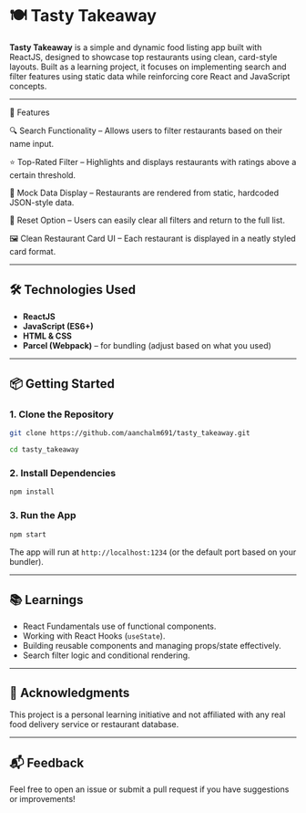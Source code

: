 # 🍽️ Tasty Takeaway

**Tasty Takeaway** is a simple and dynamic food listing app built with ReactJS, designed to showcase top restaurants using clean, card-style layouts. Built as a learning project, it focuses on implementing search and filter features using static data while reinforcing core React and JavaScript concepts.

---

🚀 Features

🔍 Search Functionality – Allows users to filter restaurants based on their name input.

⭐ Top-Rated Filter – Highlights and displays restaurants with ratings above a certain threshold.

🧾 Mock Data Display – Restaurants are rendered from static, hardcoded JSON-style data.

🧹 Reset Option – Users can easily clear all filters and return to the full list.

🖼️ Clean Restaurant Card UI – Each restaurant is displayed in a neatly styled card format.


---

## 🛠️ Technologies Used

- **ReactJS**
- **JavaScript (ES6+)**
- **HTML & CSS**
- **Parcel (Webpack)** – for bundling (adjust based on what you used)

---

## 📦 Getting Started

### 1. Clone the Repository
```bash
git clone https://github.com/aanchalm691/tasty_takeaway.git

cd tasty_takeaway
````

### 2. Install Dependencies

```bash
npm install
```

### 3. Run the App

```bash
npm start
```

The app will run at `http://localhost:1234` (or the default port based on your bundler).


---

## 📚 Learnings

* React Fundamentals use of functional components.
* Working with React Hooks (`useState`).
* Building reusable components and managing props/state effectively.
* Search filter logic and conditional rendering.

---

## 🙌 Acknowledgments

This project is a personal learning initiative and not affiliated with any real food delivery service or restaurant database.

---

## 📬 Feedback

Feel free to open an issue or submit a pull request if you have suggestions or improvements!


